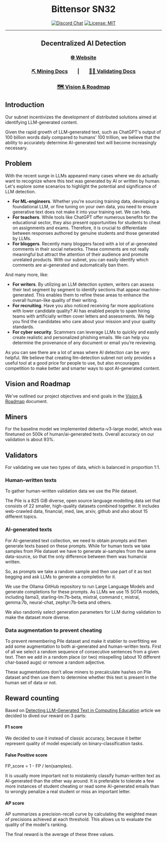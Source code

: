 
<div align="center">

# **Bittensor SN32** <!-- omit in toc -->
[![Discord Chat](https://img.shields.io/discord/308323056592486420.svg)](https://discord.gg/bittensor)
[![License: MIT](https://img.shields.io/badge/License-MIT-yellow.svg)](https://opensource.org/licenses/MIT) 

---

## Decentralized AI Detection <!-- omit in toc -->  

### [🌐 Website](https://its-ai.streamlit.app/)  
### [⛏️ Mining Docs](docs/mining.md)&nbsp;&nbsp;&nbsp;&nbsp;&nbsp;&nbsp;&nbsp;&nbsp;|&nbsp;&nbsp;&nbsp;&nbsp;&nbsp;&nbsp;&nbsp;&nbsp;[🧑‍🏫 Validating Docs](docs/validating.md) 
### [🗺 Vision & Roadmap](docs/vision_and_roadmap.md)  

</div>

## Introduction

Our subnet incentivizes the development of distributed solutions aimed at identifying LLM-generated content.

Given the rapid growth of LLM-generated text, such as
ChatGPT's output of 100 billion words daily compared to humans' 100 trillion,
we believe that the ability to accurately determine AI-generated text will become increasingly necessary.


## Problem

With the recent surge in LLMs appeared many cases where we do actually want
to recognize where this text was generated by AI or written by human.
Let's explore some scenarios to highlight the potential and significance of LLM detection.

* **For ML-engineers**. Whether you’re sourcing training data, developing a foundational LLM, or fine tuning on your own data,
you need to ensure generative text does not make it into your training set. We can help.
* **For teachers**. While tools like ChatGPT offer numerous benefits for the educational sector, they also present opportunities for students to cheat on assignments and exams. 
Therefore, it is crucial to differentiate between responses authored by genuine students and those generated by LLMs.
* **For bloggers**. Recently many bloggers faced with a lot of ai-generated comments in 
their social networks. These comments are not really meaningful but attract the attention of their audience and promote unrelated products.
With our subnet, you can easily identify which comments are ai-generated and automatically ban them.

And many more, like:
* **For writers**.  By utilizing an LLM detection system, writers can assess their text segment by segment to identify sections that appear
machine-generated. This enables them to refine these areas to enhance the overall human-like quality of their writing.
* **For recruiting**. Have you also noticed receiving far more applications with lower candidate quality?
AI has enabled people to spam hiring teams with artificially written cover 
letters and assessments. We help you find the candidates who care about your mission and your quality standards.
* **For cyber security**. Scammers can leverage LLMs to quickly and easily create realistic and personalized phishing emails. 
We can help you determine the provenance of any document or email you’re reviewing.

As you can see there are a lot of areas where AI detection can
be very helpful. We believe that creating llm-detection subnet
not only provides a useful tool at a good price for people to use,
but also encourages competition to make better and smarter ways to spot AI-generated content.

## Vision and Roadmap

We've outlined our project objectives and end goals in the [Vision & Roadmap](docs/vision_and_roadmap.md) document.


## Miners

For the baseline model we implemented deberta-v3-large model, which was finetuned on 500k of human/ai-generated texts. 
Overall accuracy on our validation is about 93%.

## Validators

For validating we use two types of data, which is balanced in proportion 1:1.


### Human-written texts
To gather human-written validation data we use the Pile dataset.

The Pile is a 825 GiB diverse, open source language modelling data set that consists of 22 smaller, high-quality datasets combined together. It includes web-crawled data, financial, med, law, arxiv, github and also about 15 different topics.

### AI-generated texts
For AI-generated text collection, we need to obtain prompts and then generate texts based on these prompts. While for human texts we take samples from Pile dataset we have to generate ai-samples from the same data-source, so that the only difference between them was human/ai written.

So, as prompts we take a random sample and then use part of it as text begging and ask LLMs to generate a completion for it.

We use the Ollama GitHub repository to run Large Language Models and generate completions for these prompts. As LLMs we use 15 SOTA models, including llama3, starling-lm:7b-beta, mixtral, command r, mistral, gemma:7b, neural-chat, zephyr:7b-beta and others.

We also randomly select generation parameters for LLM during validation to make the dataset more diverse.

### Data augmentation to prevent cheating
To prevent remembering Pile dataset and make it stablier to overfitting we add some augmentation to both ai-generated and human-written texts. First of all we select a random sequence of consecutive sentences from a given text. Then we add in a random place (or two) misspelling (about 10 different char-based augs) or remove a random adjective.

These augmentations don't allow miners to precalculate hashes on Pile dataset and then use them to determine whether this text is present in the human set of data or not.

## Reward counting
Based on [Detecting LLM-Generated Text in Computing Education](https://arxiv.org/pdf/2307.07411.pdf) 
article we decided to dived our reward on 3 parts:

#### F1 score
We decided to use it instead of classic accuracy, because
it better represent quality of model especially on binary-classification tasks.

#### False Positive score
FP_score = 1 - FP / len(samples).

It is usually more important not to mistakenly classify human-written text as AI-generated than the other way around.
It is preferable to tolerate a few more instances of student cheating or read some AI-generated emails than to wrongly penalize a real student or miss an important letter.

#### AP score
AP summarizes a precision-recall curve by calculating the weighted mean of precisions achieved at each threshold.
This allows us to evaluate the quality of the model's ranking.


The final reward is the average of these three values.
